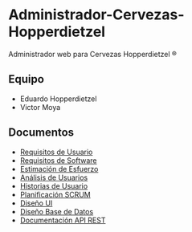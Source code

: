 # Administrador-Cervezas-Hopperdietzel
Administrador web para Cervezas Hopperdietzel ®

## Equipo
* Eduardo Hopperdietzel
* Victor Moya

## Documentos
* [Requisitos de Usuario](https://docs.google.com/document/d/19j8QUu7GvdEHimOM5CT6rTy1ZHGk_dYbBB8r8hz7fd4/edit?usp=sharing)
* [Requisitos de Software](https://docs.google.com/document/d/1Uy1ntZ__wQ59HKpmsHSlvIV1gUeK8RN9jGwmr7b3JCo/edit?usp=sharing)
* [Estimación de Esfuerzo](https://docs.google.com/document/d/1GMi6jxC0kyKh-JvEg9KzozcuIpb4T_sIqk5l6jVeezs/edit?usp=sharing)
* [Análisis de Usuarios](https://docs.google.com/document/d/10wiEIMbxh0qhPR49yKU-KWFdvMpQ25roLjuCc62HJB4/edit?usp=sharing)
* [Historias de Usuario](https://docs.google.com/document/d/1x6cMQtS9xlkBW6kHEqy5sKDyn6qvJ_HFHXwJY5HWspE/edit?usp=sharing)
* [Planificación SCRUM](https://docs.google.com/document/d/1F8v7zsjSLr8QVmLNWzq29_NRByFCeynOIEFnOUAFS50/edit?usp=sharing)
* [Diseño UI](https://www.figma.com/file/j20fnD0v7IUvqvq66nmBUg/Hopperdietzel?node-id=0%3A1)
* [Diseño Base de Datos](https://docs.google.com/document/d/1DD-ZFJ-gkIpKpBIh6qnE6K9trwgZZ-1spUNmvndKWkg/edit?usp=sharing)
* [Documentación API REST](https://docs.google.com/document/d/1nQNXM7HQ1R6ouETJVZpcWa8NcAH7hINAnmv_djNpvSw/edit?usp=sharing)



<!---
* [Carta Gantt](https://docs.google.com/document/d/1F8v7zsjSLr8QVmLNWzq29_NRByFCeynOIEFnOUAFS50/edit?usp=sharing)
* [Historias de Usuario](https://docs.google.com/document/d/1JvKmhXz5FD35izr9-YD1cs5-U23FtqiRPI7CXifVxQY/edit?usp=sharing)
-->